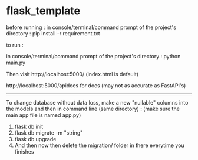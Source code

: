 # flask_template

before running :
in console/terminal/command prompt of the project's directory : pip install -r requirement.txt

to run :

in console/terminal/command prompt of the project's directory : python main.py

Then visit http://localhost:5000/ (index.html is default)

http://localhost:5000/apidocs for docs (may not as accurate as FastAPI's)

-------------------

To change database without data loss, make a new "nullable" columns into the models and then in command line (same directory) :
(make sure the main app file is named app.py)
1. flask db init
2. flask db migrate -m "string"
3. flask db upgrade
4. And then now then delete the migration/ folder in there everytime you finishes
